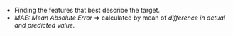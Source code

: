 * Finding the features that best describe the target.
* *MAE: Mean Absolute Error* => calculated by mean of *difference in actual and predicted value.*